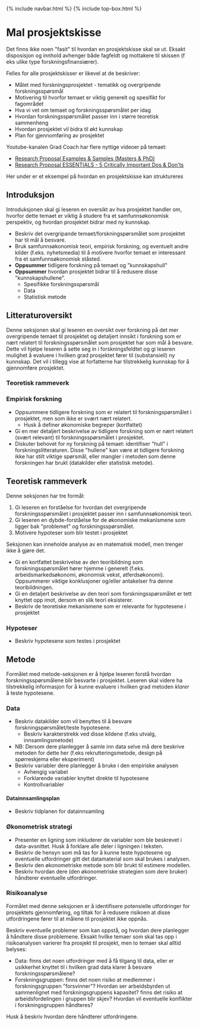 {% include navbar.html %}  {% include top-box.html %}
# Mal prosjektskisse

Det finns ikke noen "fasit" til hvordan en prosjektskisse skal se ut. Eksakt disposisjon og innhold avhenger både fagfeldt og mottakere til skissen (f eks ulike type forskningsfinansiærer). 

Felles for alle prosjektskisser er likevel at de beskriver:

* Målet med forskningsprosjektet - tematikk og overgripende forskningsspørsmål
* Motivering til hvorfor temaet er viktig generelt og spesifikt for fagområdet
* Hva vi vet om temaet og forskningsspørsmålet per idag
* Hvordan forskningsspørsmålet passer inn i større teoretisk sammenheng
* Hvordan prosjektet vil bidra til økt kunnskap
* Plan for gjennomføring av prosjektet

Youtube-kanalen Grad Coach har flere nyttige videoer på temaet:
* [Research Proposal Examples & Samples (Masters & PhD)](https://www.youtube.com/watch?v=Hs5qVavUjwI)
* [Research Proposal ESSENTIALS - 5 Critically Important Dos & Don'ts](https://www.youtube.com/watch?v=Y9xeH7Bwo_E)

Her under er et eksempel på hvordan en prosjektskisse kan struktureres

## Introduksjon
Introduksjonen skal gi leseren en oversikt av hva prosjektet handler om, hvorfor dette temaet er viktig å studere fra et samfunnsøkonomisk perspektiv, og hvordan prosjektet bidrar med ny kunnskap. 

* Beskriv det overgripande temaet/forskningspørsmålet som prosjektet har til mål å besvare.
* Bruk samfunnsøkonomisk teori, empirisk forskning, og eventuelt andre kilder (f.eks. nyhetsmedia) til å motivere hvorfor temaet er interessant fra et samfunnsøkonomisk ståsted.
* **Oppsummer** tidligere forskning på temaet og "kunnskapshull"
* **Oppsummer** hvordan prosjektet bidrar til å redusere disse "kunnskapshullene".
   * Spesifikke forskningsspørsmål
   * Data
   * Statistisk metode      

## Litteraturoversikt
Denne seksjonen skal gi leseren en oversikt over forskning på det mer overgripende temaet til prosjektet og detaljert innsikt i forskning som er nært relatert til forskningsspørsmålet som prosjektet har som mål å besvare. Dette vil hjelpe leseren å sette seg in i forskningsfeldtet og gi leseren mulighet å evaluere i hvilken grad prosjektet fører til (substansiell) ny kunnskap. Det vil i tillegg vise at forfatterne har tilstrekkelig kunnskap for å gjennomføre prosjektet. 

### Teoretisk rammeverk 

### Empirisk forskning

* Oppsummere tidligere forskning som er relatert til forskningspørsmålet i prosjektet, men som ikke er svært nært relatert.
    * Husk å definer økonomiske begreper (kortfattet)
* Gi en mer detaljert beskrivelse av tidligere forskning som er nært relatert (svært relevant) til forskningsspørsmålet i prosjektet.
* Diskuter behovet for ny forskning på temaet: identifiser "hull" i forskningslitteraturen. Disse "hullene" kan være at tidligere forskning ikke har stilt viktige spørsmål, eller mangler i metoden som denne forskningen har brukt (datakilder eller statistisk metode).

## Teoretisk rammeverk
Denne seksjonen har tre formål:
1. Gi leseren en forståelse for hvordan det overgripende forskningsspørsmålet i prosjektet passer inn i samfunnsøkonomisk teori.
2. Gi leseren en dybde-forståelse for de økonomiske mekanismene som ligger bak "problemet" og forskningsspørsmålet.
3. Motivere hypoteser som blir testet i prosjektet

Seksjonen kan inneholde analyse av en matematisk modell, men trenger ikke å gjøre det. 

* Gi en kortfattet beskrivelse av den teoribildning som forskningsspørsmålet hører hjemme i generelt (f.eks. arbeidsmarkedsøkonomi, økonomisk vekst, atferdsøkonomi). Oppsummerer viktige konklusjoner og/eller antakelser fra denne teoribildningen.
* Gi en detaljert beskrivelse av den teori som forskningsspørsmålet er tett knyttet opp imot, dersom en slik teori eksisterer.
* Beskriv de teoretiske mekanismene som er relevante for hypotesene i prosjektet

### Hypoteser
* Beskriv hypotesene som testes i prosjektet
  
## Metode
Formålet med metode-seksjonen er å hjelpe leseren forstå hvordan forskningsspørsmålene blir besvarte i prosjektet. Leseren skal videre ha tilstrekkelig informasjon for å kunne evaluere i hvilken grad metoden *klarer* å teste hypotesene. 
  
### Data
* Beskriv datakilder som vil benyttes til å besvare forskningspørsmålet/teste hypotesene.
    * Beskriv karakterstrekk ved disse kildene (f.eks utvalg, innsamlingsmetode)
* NB: Dersom dere planlegger å samle inn data selve må dere beskrive metoden for dette her (f.eks rekrutteringsmetode, design på spørreskjema eller eksperiment)
* Beskriv variabler dere planlegger å bruke i den empiriske analysen
   * Avhengig variabel
   * Forklarende variabler knyttet direkte til hypotesene
   * Kontrollvariabler 

#### Datainnsamlingsplan
* Beskriv tidplanen for datainnsamling
  
### Økonometrisk strategi
* Presenter en ligning som inkluderer de variabler som ble beskrevet i data-avsnittet. Husk å forklare alle deler i ligningen i teksten. 
* Beskriv de hensyn som må tas for å kunne teste hypotesene og eventuelle utfordringer gitt det datamaterial som skal brukes i analysen.
* Beskriv den økonometriske metode som blir brukt til estimere modellen. 
* Beskriv hvordan dere (den økonometriske strategien som dere bruker) håndterer eventuelle utfordringer.
  

### Risikoanalyse
Formålet med denne seksjonen er å identifisere potensielle utfordringer for prosjektets gjennomføring, og tiltak for å redusere risikoen at disse utfordringene fører til at målene til prosjektet ikke oppnås.

Beskriv eventuelle problemer som kan oppstå, og hvordan dere planlegger å håndtere disse problemene. Eksakt hvilke temaer som skal tas opp i risikoanalysen varierer fra prosjekt til prosjekt, men to temaer skal alltid belyses:

* Data: finns det noen utfordringer med å få tilgang til data, eller er usikkerhet knyttet til i hvilken grad data klarer å besvare forskningsspørsmålene?
* Forskningsgruppen: finns det noen risiko at medlemmer i forskningsgruppen "forsvinner"? Hvordan ser arbeidsbyrden ut sammenlignet med forskningsgruppens kapasitet? finns det risiko at arbeidsfordelingen i gruppen blir skjev? Hvordan vil eventuelle konflikter i forskningsgruppen håndteres?

Husk å beskriv hvordan dere håndterer utfordringene. 
